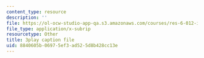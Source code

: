 ```yaml
---
content_type: resource
description: ''
file: https://ol-ocw-studio-app-qa.s3.amazonaws.com/courses/res-6-012-introduction-to-probability-spring-2018/8840605b06975ef3ad525d8b428cc13e_Cw2Lz5I3wk0.vtt
file_type: application/x-subrip
resourcetype: Other
title: 3play caption file
uid: 8840605b-0697-5ef3-ad52-5d8b428cc13e
---
```

